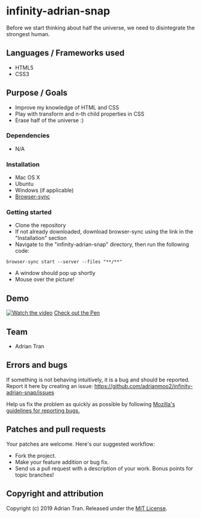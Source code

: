 # infinity-adrian-snap

Before we start thinking about half the universe, we need to disintegrate the strongest human.

## Languages / Frameworks used

* HTML5
* CSS3

## Purpose / Goals

* Improve my knowledge of HTML and CSS
* Play with transform and n-th child properties in CSS
* Erase half of the universe :)

### Dependencies

* N/A

### Installation

* Mac OS X
* Ubuntu
* Windows (if applicable)
* [Browser-sync](https://www.browsersync.io/)

### Getting started

* Clone the repository
* If not already downloaded, download browser-sync using the link in the "Installation" section
* Navigate to the "infinity-adrian-snap" directory, then run the following code:

```
browser-sync start --server --files "**/**"
```
* A window should pop up shortly
* Mouse over the picture!


## Demo

[![Watch the video](![github-photo](https://user-images.githubusercontent.com/14877762/58935033-0c354900-8721-11e9-9b99-dcc47d200db3.png)
)](https://youtu.be/YtmkLQc4kIE)
[Check out the Pen](https://codepen.io/adrianmoo/pen/arQpqb)

## Team

* Adrian Tran

## Errors and bugs

If something is not behaving intuitively, it is a bug and should be reported.
Report it here by creating an issue: https://github.com/adrianmoo2/infinity-adrian-snap/issues

Help us fix the problem as quickly as possible by following [Mozilla's guidelines for reporting bugs.](https://developer.mozilla.org/en-US/docs/Mozilla/QA/Bug_writing_guidelines#General_Outline_of_a_Bug_Report)

## Patches and pull requests

Your patches are welcome. Here's our suggested workflow:
 
* Fork the project.
* Make your feature addition or bug fix.
* Send us a pull request with a description of your work. Bonus points for topic branches!

## Copyright and attribution

Copyright (c) 2019 Adrian Tran. Released under the [MIT License](https://github.com/adrianmoo2/infinity-adrian-snap/blob/master/LICENSE).
